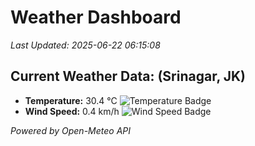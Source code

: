 
# Weather Dashboard

_Last Updated: 2025-06-22 06:15:08_

## Current Weather Data: (Srinagar, JK)
- **Temperature:** 30.4 °C ![Temperature Badge](https://img.shields.io/badge/Temperature-High%20Temp-orange)
- **Wind Speed:** 0.4 km/h ![Wind Speed Badge](https://img.shields.io/badge/Wind%20Speed-Light%20Wind-blue)

*Powered by Open-Meteo API*
